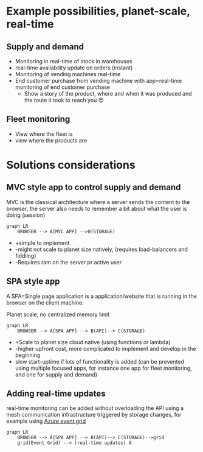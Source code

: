 # Example possibilities, planet-scale, real-time
## Supply and demand
* Monitoring in real-time of stock in warehouses
* real-time availability update on orders (instant)
* Monitoring of vending machines real-time
* End customer purchase from vending machine with app=real-time monitoring of end customer purchase
    * Show a story of the product, where and when it was produced and the route it took to reach you 😍

## Fleet monitoring
* View where the fleet is
* view where the products are

# Solutions considerations

## MVC style app to control supply and demand
MVC is the classical architecture where a server sends the content to the browser, the server also needs to remember a bit about what the user is doing (session)
```mermaid
graph LR
    BROWSER --> A[MVC APP] -->B(STORAGE) 
```
* +simple to implement
* -might not scale to planet size natively, (requires load-balancers and fiddling)
* -Requires ram on the server pr active user

## SPA style app
A SPA=Single page application is a application/website that is running in the browser on the client machine.


Planet scale, no centralized memory limit
```mermaid
graph LR
    BROWSER --> A[SPA APP] --> B(API)--> C(STORAGE) 
```
* +Scale to planet size cloud native (using functions or lambda)
* -higher upfront cost, more complicated to implement and develop in the beginning
* slow start-uptime if lots of functionality is added (can be prevented using multiple focused apps, for instance one app for fleet monitoring, and one for supply and demand)

## Adding real-time updates
real-time monitoring can be added without overloading the API using a mesh communication infrastructure triggered by storage changes, for example using [Azure event grid](https://learn.microsoft.com/en-us/azure/event-grid/overview)
```mermaid
graph LR
    BROWSER --> A[SPA APP] --> B(API)--> C(STORAGE)-->grid
    grid(Event Grid) --> |real-time updates| A
```
